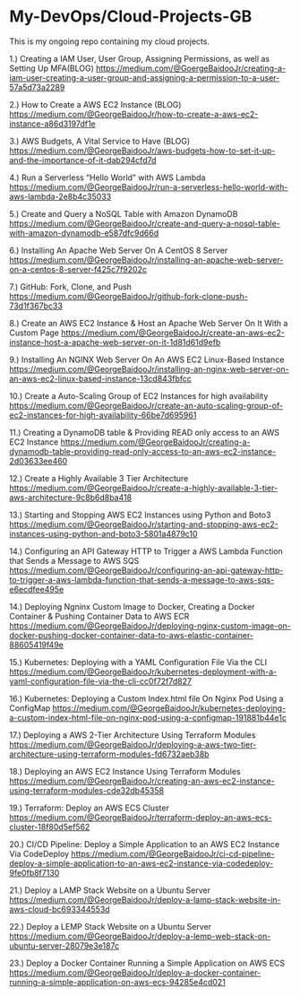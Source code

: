 # My-DevOps/Cloud-Projects-GB
This is my ongoing repo containing my cloud projects. 


1.) Creating a IAM User, User Group, Assigning Permissions, as well as Setting Up MFA(BLOG)
https://medium.com/@GoergeBaidooJr/creating-a-iam-user-creating-a-user-group-and-assigning-a-permission-to-a-user-57a5d73a2289 

2.) How to Create a AWS EC2 Instance (BLOG)
https://medium.com/@GeorgeBaidooJr/how-to-create-a-aws-ec2-instance-a86d3197df1e 

3.) AWS Budgets, A Vital Service to Have (BLOG)
https://medium.com/@GeorgeBaidooJr/aws-budgets-how-to-set-it-up-and-the-importance-of-it-dab294cfd7d 

4.) Run a Serverless “Hello World” with AWS Lambda
https://medium.com/@GeorgeBaidooJr/run-a-serverless-hello-world-with-aws-lambda-2e8b4c35033 

5.) Create and Query a NoSQL Table with Amazon DynamoDB
https://medium.com/@GeorgeBaidooJr/create-and-query-a-nosql-table-with-amazon-dynamodb-e587dfc9d66d

6.) Installing An Apache Web Server On A CentOS 8 Server
https://medium.com/@GeorgeBaidooJr/installing-an-apache-web-server-on-a-centos-8-server-f425c7f9202c 

7.) GitHub: Fork, Clone, and Push
https://medium.com/@GeorgeBaidooJr/github-fork-clone-push-73d1f367bc33 

8.) Create an AWS EC2 Instance & Host an Apache Web Server On It With a Custom Page
https://medium.com/@GeorgeBaidooJr/create-an-aws-ec2-instance-host-a-apache-web-server-on-it-1d81d61d9efb

9.) Installing An NGINX Web Server On An AWS EC2 Linux-Based Instance
https://medium.com/@GeorgeBaidooJr/installing-an-nginx-web-server-on-an-aws-ec2-linux-based-instance-13cd843fbfcc 

10.) Create a Auto-Scaling Group of EC2 Instances for high availability 
https://medium.com/@GeorgeBaidooJr/create-an-auto-scaling-group-of-ec2-instances-for-high-availability-66be7d695961

11.) Creating a DynamoDB table & Providing READ only access to an AWS EC2 Instance
https://medium.com/@GeorgeBaidooJr/creating-a-dynamodb-table-providing-read-only-access-to-an-aws-ec2-instance-2d03633ee460

12.) Create a Highly Available 3 Tier Architecture 
https://medium.com/@GeorgeBaidooJr/create-a-highly-available-3-tier-aws-architecture-9c8b6d8ba418

13.) Starting and Stopping AWS EC2 Instances using Python and Boto3
https://medium.com/@GeorgeBaidooJr/starting-and-stopping-aws-ec2-instances-using-python-and-boto3-5801a4879c10

14.) Configuring an API Gateway HTTP to Trigger a AWS Lambda Function that Sends a Message to AWS SQS
https://medium.com/@GeorgeBaidooJr/configuring-an-api-gateway-http-to-trigger-a-aws-lambda-function-that-sends-a-message-to-aws-sqs-e6ecdfee495e

14.) Deploying Ngninx Custom Image to Docker, Creating a Docker Container & Pushing Container Data to AWS ECR
https://medium.com/@GeorgeBaidooJr/deploying-nginx-custom-image-on-docker-pushing-docker-container-data-to-aws-elastic-container-88605419f49e 

15.) Kubernetes: Deploying with a YAML Configuration File Via the CLI
https://medium.com/@GeorgeBaidooJr/kubernetes-deployment-with-a-yaml-configuration-file-via-the-cli-cc0f72f7d827

16.) Kubernetes: Deploying a Custom Index.html file On Nginx Pod Using a ConfigMap
https://medium.com/@GeorgeBaidooJr/kubernetes-deploying-a-custom-index-html-file-on-nginx-pod-using-a-configmap-191881b44e1c

17.) Deploying a AWS 2-Tier Architecture Using Terraform Modules
https://medium.com/@GeorgeBaidooJr/deploying-a-aws-two-tier-architecture-using-terraform-modules-fd6732aeb38b

18.) Deploying an AWS EC2 Instance Using Terraform Modules 
https://medium.com/@GeorgeBaidooJr/creating-an-aws-ec2-instance-using-terraform-modules-cde32db45358

19.) Terraform: Deploy an AWS ECS Cluster
https://medium.com/@GeorgeBaidooJr/terraform-deploy-an-aws-ecs-cluster-18f80d5ef562

20.) CI/CD Pipeline: Deploy a Simple Application to an AWS EC2 Instance Via CodeDeploy
https://medium.com/@GeorgeBaidooJr/ci-cd-pipeline-deploy-a-simple-application-to-an-aws-ec2-instance-via-codedeploy-9fe0fb8f7130 

21.) Deploy a LAMP Stack Website on a Ubuntu Server
https://medium.com/@GeorgeBaidooJr/deploy-a-lamp-stack-website-in-aws-cloud-bc693344553d

22.) Deploy a LEMP Stack Website on a Ubuntu Server
https://medium.com/@GeorgeBaidooJr/deploy-a-lemp-web-stack-on-ubuntu-server-28079e3e187c

23.) Deploy a Docker Container Running a Simple Application on AWS ECS
https://medium.com/@GeorgeBaidooJr/deploy-a-docker-container-running-a-simple-application-on-aws-ecs-94285e4cd021

